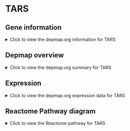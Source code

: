 <h1>TARS</h1>

<h2>Gene information</h2>
<details>
  <summary>Click to view the depmap.org information for TARS</summary>
  <p><a href="https://depmap.org/portal/gene/TARS?tab=about" target="_BLANK">Open page in a new tab...</a></p>
  <iframe src="https://depmap.org/portal/gene/TARS?tab=about" style="border:none;width:100%;height:800px"></iframe>
</details>

<h2>Depmap overview</h2>
<details>
  <summary>Click to view the depmap.org summary for TARS</summary>
  <p><a href="https://depmap.org/portal/gene/TARS?tab=overview" target="_BLANK">Open page in a new tab...</a></p>
  <iframe src="https://depmap.org/portal/gene/TARS?tab=overview" style="border:none;width:100%;height:800px"></iframe>
</details>

<h2>Expression</h2>
<details>
  <summary>Click to view the depmap.org expression data for TARS</summary>
  <p><a href="https://depmap.org/portal/gene/TARS?tab=characterization" target="_BLANK">Open page in a new tab...</a></p>
  <iframe src="https://depmap.org/portal/gene/TARS?tab=characterization" style="border:none;width:100%;height:800px"></iframe>
</details>



<h2>Reactome Pathway diagram</h2>
<details>
  <summary>Click to view the Reactome pathway for TARS</summary>
  <p><a href="https://reactome.org/PathwayBrowser/#/R-HSA-379716" target="_BLANK">Open page in a new tab...</a></p>
  <p>Cytosolic tRNA aminoacylation</p>
<iframe src="https://reactome.org/PathwayBrowser/#/R-HSA-379716" style="border:none;width:100%;height:800px"></iframe>
</details>



